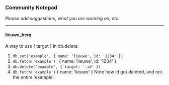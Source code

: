 ### Community Notepad

*Please add suggestions, what you are working on, etc.*

---

#### lieuwe_berg
A way to use { target } in db.delete:
1. `db.set('example', { name: 'lieuwe', id: '1234' })`
2. `db.fetch('example') ` { name: 'lieuwe', id: '1234' }
3. `db.delete('example', { target: '.id' })`
4. `db.fetch('example')` { name: 'lieuwe' }
Note how id got deleted, and not the entire 'example'.
